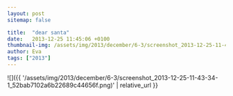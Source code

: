 ```yaml
---
layout: post
sitemap: false

title:  "dear santa"
date:   2013-12-25 11:45:06 +0100
thumbnail-img: /assets/img/2013/december/6-3/screenshot_2013-12-25-11-43-34-1_52bab7102a6b22689c44656f.png
author: Eva
tags: ["2013"]
---
```




![]({{ '/assets/img/2013/december/6-3/screenshot_2013-12-25-11-43-34-1_52bab7102a6b22689c44656f.png)'  | relative_url }}

